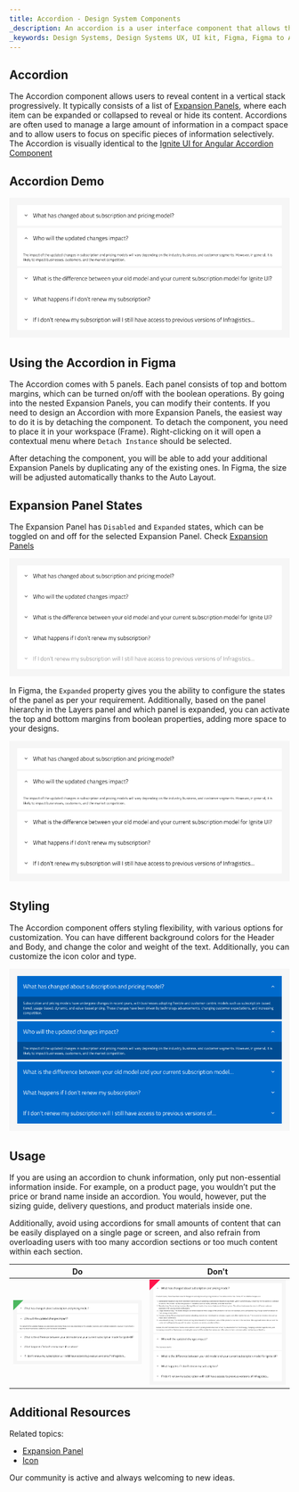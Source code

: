 ```yaml
---
title: Accordion - Design System Components
_description: An accordion is a user interface component that allows the user to hide or reveal content.
_keywords: Design Systems, Design Systems UX, UI kit, Figma, Figma to Angular, Export code from Figma, Figma to HTML, Figma UI kits, Angular, Angular Design System, Design Kits for Angular
---
```


## Accordion

The Accordion component allows users to reveal content in a vertical stack progressively. It typically consists of a list of [Expansion Panels](expansion-panel.md), where each item can be expanded or collapsed to reveal or hide its content. Accordions are often used to manage a large amount of information in a compact space and to allow users to focus on specific pieces of information selectively. The Accordion is visually identical to the [Ignite UI for Angular Accordion Component](https://www.infragistics.com/products/ignite-ui-angular/angular/components/accordion)

## Accordion Demo

<img class="responsive-img" src="../images/accordion_expanded_panel_demo.png" srcset="../images/accordion_expanded_panel_demo@2x.png 2x" />

## Using the Accordion in Figma

The Accordion comes with 5 panels. Each panel consists of top and bottom margins, which can be turned on/off with the boolean operations. By going into the nested Expansiоn Panels, you can modify their contents. If you need to design an Accordion with more Expansion Panels, the easiest way to do it is by detaching the component. To detach the component, you need to place it in your workspace (Frame). Right-clicking on it will open a contextual menu where `Detach Instance` should be selected.

After detaching the component, you will be able to add your additional Expansion Panels by duplicating any of the existing ones. In Figma, the size will be adjusted automatically thanks to the Auto Layout.

## Expansion Panel States

The Expansion Panel has `Disabled` and `Expanded` states, which can be toggled on and off for the selected Expansion Panel. Check [Expansion Panels](expansion-panel.md)

<img class="responsive-img" src="../images/accordion_disabled-panel.png" srcset="../images/accordion_disabled-panel@2x.png 2x" />
<div class="divider--half"></div>

In Figma, the `Expanded` property gives you the ability to configure the states of the panel as per your requirement. Additionally, based on the panel hierarchy in the Layers panel and which panel is expanded, you can activate the top and bottom margins from boolean properties, adding more space to your designs.

<img class="responsive-img" src="../images/accordion_expanded_panel_demo.png" srcset="../images/accordion_expanded_panel_demo@2x.png 2x" />

## Styling

The Accordion component offers styling flexibility, with various options for customization. You can have different background colors for the Header and Body, and change the color and weight of the text. Additionally, you can customize the icon color and type.

<img class="responsive-img" src="../images/accordion_styling.png" srcset="../images/accordion_styling@2x.png 2x" />

## Usage

If you are using an accordion to chunk information, only put non-essential information inside. For example, on a product page, you wouldn’t put the price or brand name inside an accordion. You would, however, put the sizing guide, delivery questions, and product materials inside one.

Additionally, avoid using accordions for small amounts of content that can be easily displayed on a single page or screen, and also refrain from overloading users with too many accordion sections or too much content within each section.

| Do                                                                             | Don't                                                                              |
| ------------------------------------------------------------------------------ | ---------------------------------------------------------------------------------- |
| <img class="responsive-img" src="../images/accordion_do1.png" srcset="../images/accordion_do1@2x.png 2x" /> | <img class="responsive-img" src="../images/accordion_dont1.png" srcset="../images/accordion_dont1@2x.png 2x" /> |

## Additional Resources

Related topics:

- [Expansion Panel](expansion-panel.md)
- [Icon](icon.md)

Our community is active and always welcoming to new ideas.
